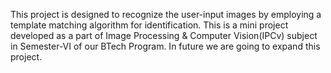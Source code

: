 This project is designed to recognize the user-input images by employing a template matching algorithm for identification. This is a mini project developed as a part of Image Processing & Computer Vision(IPCv) subject in Semester-VI of our BTech Program.
In future we are going to expand this project. 

